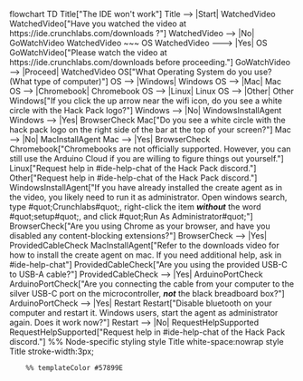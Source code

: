 flowchart TD
        Title["The IDE won't work"]
    Title --> |Start| WatchedVideo
    WatchedVideo["Have you watched the video at https:\/\/ide.crunchlabs.com/downloads ?"]
    WatchedVideo --> |No| GoWatchVideo
    WatchedVideo ~~~ OS
    WatchedVideo ---> |Yes| OS
    GoWatchVideo["Please watch the video at https:\/\/ide.crunchlabs.com/downloads before proceeding."]
    GoWatchVideo --> |Proceed| WatchedVideo
    OS["What Operating System do you use? (What type of computer)"]
    OS --> |Windows| Windows
    OS --> |Mac| Mac
    OS --> |Chromebook| Chromebook
    OS --> |Linux| Linux
    OS --> |Other| Other
    Windows["If you click the up arrow near the wifi icon, do you see a white circle with the Hack Pack logo?"]
    Windows --> |No| WindowsInstallAgent
    Windows --> |Yes| BrowserCheck
    Mac["Do you see a white circle with the hack pack logo on the right side of the bar at the top of your screen?"]
    Mac --> |No| MacInstallAgent
    Mac --> |Yes| BrowserCheck
    Chromebook["Chromebooks are not officially supported. However, you can still use the Arduino Cloud if you are willing to figure things out yourself."]
    Linux["Request help in #ide-help-chat of the Hack Pack discord."]
    Other["Request help in #ide-help-chat of the Hack Pack discord."]
    WindowsInstallAgent["If you have already installed the create agent as in the video, you likely need to run it as administrator. Open windows search, type #quot;Crunchlabs#quot;, right-click the item ***without*** the word #quot;setup#quot;, and click #quot;Run As Administrator#quot;"]
    BrowserCheck["Are you using Chrome as your browser, and have you disabled any content-blocking extensions?"]
    BrowserCheck --> |Yes| ProvidedCableCheck
    MacInstallAgent["Refer to the downloads video for how to install the create agent on mac. If you need additional help, ask in #ide-help-chat"]
    ProvidedCableCheck["Are you using the provided USB-C to USB-A cable?"]
    ProvidedCableCheck --> |Yes| ArduinoPortCheck
    ArduinoPortCheck["Are you connecting the cable from your computer to the silver USB-C port on the microcontroller, ***not*** the black breadboard box?"]
    ArduinoPortCheck --> |Yes| Restart
    Restart["Disable bluetooth on your computer and restart it. Windows users, start the agent as administrator again. Does it work now?"]
    Restart --> |No| RequestHelpSupported
    RequestHelpSupported["Request help in #ide-help-chat of the Hack Pack discord."]
        %% Node-specific styling
        style Title white-space:nowrap
        style Title stroke-width:3px;

        %% templateColor #57899E